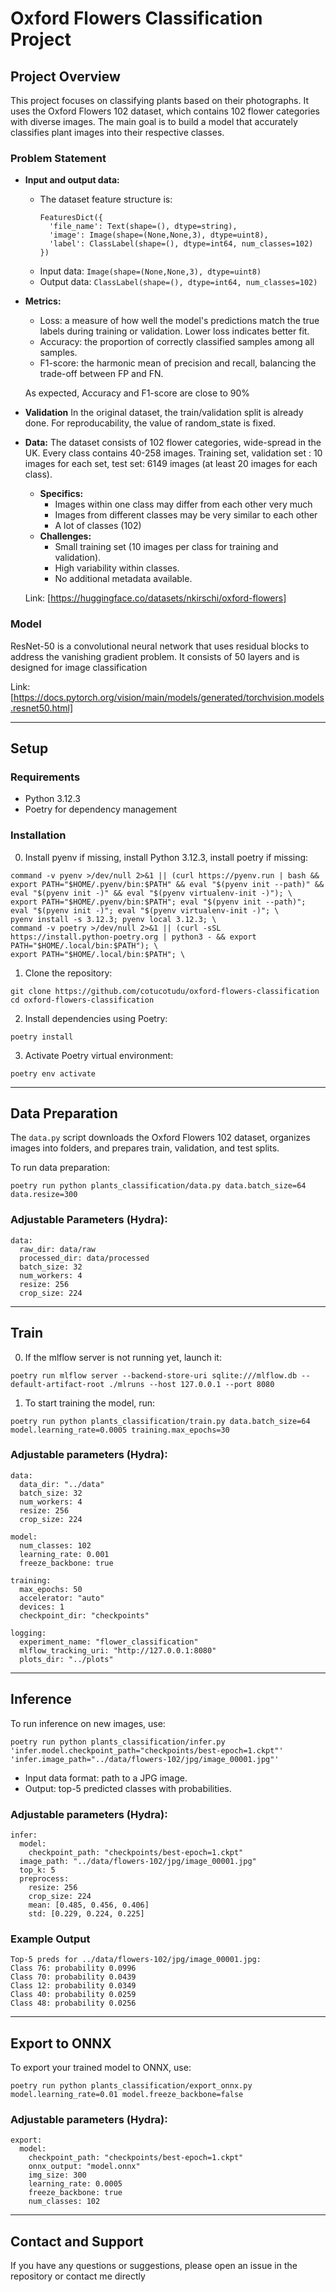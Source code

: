 # Oxford Flowers Classification Project

## Project Overview

This project focuses on classifying plants based on their photographs. It uses the Oxford Flowers 102 dataset, which contains 102 flower categories with diverse images. The main goal is to build a model that accurately classifies plant images into their respective classes.

### Problem Statement

- **Input and output data:**
  - The dataset feature structure is:
    ```
    FeaturesDict({
      'file_name': Text(shape=(), dtype=string),
      'image': Image(shape=(None,None,3), dtype=uint8),
      'label': ClassLabel(shape=(), dtype=int64, num_classes=102)
    })
    ```
  - Input data: `Image(shape=(None,None,3), dtype=uint8)`
  - Output data: `ClassLabel(shape=(), dtype=int64, num_classes=102)`
- **Metrics:**

  - Loss: a measure of how well the model's predictions match the true labels during training or validation. Lower loss indicates better fit.
  - Accuracy: the proportion of correctly classified samples among all samples.
  - F1-score: the harmonic mean of precision and recall, balancing the trade-off between FP and FN.

  As expected, Accuracy and F1-score are close to 90%

- **Validation**
  In the original dataset, the train/validation split is already done. For reproducability, the value of random_state is fixed.

- **Data:**
  The dataset consists of 102 flower categories, wide-spread in the UK. Every class contains 40-258 images. Training set, validation set : 10 images for each set, test set: 6149 images (at least 20 images for each class).

  - **Specifics:**
    - Images within one class may differ from each other very much
    - Images from different classes may be very similar to each other
    - A lot of classes (102)
  - **Challenges:**
    - Small training set (10 images per class for training and validation).
    - High variability within classes.
    - No additional metadata available.

  Link: [https://huggingface.co/datasets/nkirschi/oxford-flowers]

### Model

ResNet-50 is a convolutional neural network that uses residual blocks to address the vanishing gradient problem. It consists of 50 layers and is designed for image classification

Link: [https://docs.pytorch.org/vision/main/models/generated/torchvision.models.resnet50.html]

---

## Setup

### Requirements

- Python 3.12.3
- Poetry for dependency management

### Installation

0. Install pyenv if missing, install Python 3.12.3, install poetry if missing:

```
command -v pyenv >/dev/null 2>&1 || (curl https://pyenv.run | bash && export PATH="$HOME/.pyenv/bin:$PATH" && eval "$(pyenv init --path)" && eval "$(pyenv init -)" && eval "$(pyenv virtualenv-init -)"); \
export PATH="$HOME/.pyenv/bin:$PATH"; eval "$(pyenv init --path)"; eval "$(pyenv init -)"; eval "$(pyenv virtualenv-init -)"; \
pyenv install -s 3.12.3; pyenv local 3.12.3; \
command -v poetry >/dev/null 2>&1 || (curl -sSL https://install.python-poetry.org | python3 - && export PATH="$HOME/.local/bin:$PATH"); \
export PATH="$HOME/.local/bin:$PATH"; \
```

1. Clone the repository:

```
git clone https://github.com/cotucotudu/oxford-flowers-classification
cd oxford-flowers-classification
```

2. Install dependencies using Poetry:

```
poetry install
```

3. Activate Poetry virtual environment:

```
poetry env activate
```

---

## Data Preparation

The `data.py` script downloads the Oxford Flowers 102 dataset, organizes images into folders, and prepares train, validation, and test splits.

To run data preparation:

```
poetry run python plants_classification/data.py data.batch_size=64 data.resize=300
```

### Adjustable Parameters (Hydra):

```
data:
  raw_dir: data/raw
  processed_dir: data/processed
  batch_size: 32
  num_workers: 4
  resize: 256
  crop_size: 224
```

---

## Train

0. If the mlflow server is not running yet, launch it:

```
poetry run mlflow server --backend-store-uri sqlite:///mlflow.db --default-artifact-root ./mlruns --host 127.0.0.1 --port 8080
```

1. To start training the model, run:

```
poetry run python plants_classification/train.py data.batch_size=64 model.learning_rate=0.0005 training.max_epochs=30
```

### Adjustable parameters (Hydra):

```
data:
  data_dir: "../data"
  batch_size: 32
  num_workers: 4
  resize: 256
  crop_size: 224

model:
  num_classes: 102
  learning_rate: 0.001
  freeze_backbone: true

training:
  max_epochs: 50
  accelerator: "auto"
  devices: 1
  checkpoint_dir: "checkpoints"

logging:
  experiment_name: "flower_classification"
  mlflow_tracking_uri: "http://127.0.0.1:8080"
  plots_dir: "../plots"
```

---

## Inference

To run inference on new images, use:

```
poetry run python plants_classification/infer.py 'infer.model.checkpoint_path="checkpoints/best-epoch=1.ckpt"' 'infer.image_path="../data/flowers-102/jpg/image_00001.jpg"'
```

- Input data format: path to a JPG image.
- Output: top-5 predicted classes with probabilities.

### Adjustable parameters (Hydra):

```
infer:
  model:
    checkpoint_path: "checkpoints/best-epoch=1.ckpt"
  image_path: "../data/flowers-102/jpg/image_00001.jpg"
  top_k: 5
  preprocess:
    resize: 256
    crop_size: 224
    mean: [0.485, 0.456, 0.406]
    std: [0.229, 0.224, 0.225]
```

### Example Output

```
Top-5 preds for ../data/flowers-102/jpg/image_00001.jpg:
Class 76: probability 0.0996
Class 70: probability 0.0439
Class 12: probability 0.0349
Class 40: probability 0.0259
Class 48: probability 0.0256
```

---

## Export to ONNX

To export your trained model to ONNX, use:

```
poetry run python plants_classification/export_onnx.py model.learning_rate=0.01 model.freeze_backbone=false
```

### Adjustable parameters (Hydra):

```
export:
  model:
    checkpoint_path: "checkpoints/best-epoch=1.ckpt"
    onnx_output: "model.onnx"
    img_size: 300
    learning_rate: 0.0005
    freeze_backbone: true
    num_classes: 102
```

---

## Contact and Support

If you have any questions or suggestions, please open an issue in the repository or contact me directly
